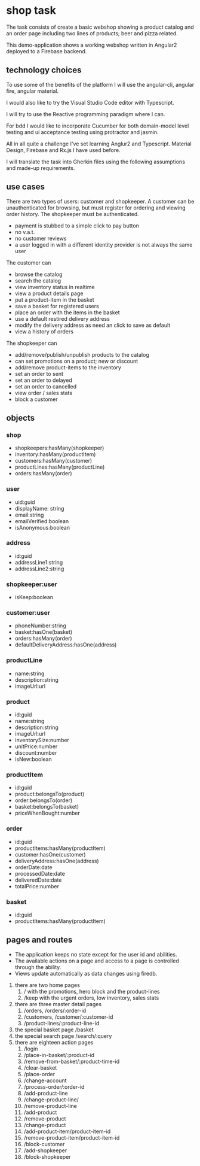 # shop task

The task consists of create a basic webshop showing a product catalog and an order page including two lines of products; beer and pizza related.

This demo-application shows a working webshop written in Angular2 deployed to a Firebase backend.

## technology choices

To use some of the benefits of the platform I will use the angular-cli, angular fire, angular material.

I would also like to try the Visual Studio Code editor with Typescript.

I will try to use the Reactive programming paradigm where I can.

For bdd I would like to incorporate Cucumber for both domain-model level testing and ui acceptance testing using protractor and jasmin.

All in all quite a challenge I've set learning Anglur2 and Typescript. Material Design, Firebase and Rx.js I have used before.

I will translate the task into Gherkin files using the following assumptions and made-up requirements.

## use cases

There are two types of users: customer and shopkeeper. A customer can be unauthenticated for browsing, but must register for ordering and viewing order history. The shopkeeper must be authenticated.

* payment is stubbed to a simple click to pay button
* no v.a.t.
* no customer reviews
* a user logged in with a different identity provider is not always the same user

The customer can
* browse the catalog
* search the catalog
* view inventory status in realtime
* view a product details page
* put a product-item in the basket
* save a basket for registered users
* place an order with the items in the basket
* use a default restired delivery address
* modify the delivery address as need an click to save as default
* view a history of orders

The shopkeeper can
* add/remove/publish/unpublish products to the catalog
* can set promotions on a product; new or discount
* add/remove product-items to the inventory
* set an order to sent
* set an order to delayed
* set an order to cancelled 
* view order / sales stats
* block a customer

## objects

### shop
* shopkeepers:hasMany(shopkeeper)
* inventory:hasMany(productItem)
* customers:hasMany(customer)
* productLines:hasMany(productLine)
* orders:hasMany(order)

### user
* uid:guid
* displayName: string
* email:string
* emailVerified:boolean
* isAnonymous:boolean

### address
* id:guid
* addressLine1:string
* addressLine2:string


### shopkeeper:user
* isKeep:boolean

### customer:user
* phoneNumber:string
* basket:hasOne(basket)
* orders:hasMany(order)
* defaultDeliveryAddress:hasOne(address)

### productLine
* name:string
* description:string
* imageUrl:url
<!--* products:hasMany(product)-->

### product
* id:guid
* name:string
* description:string
* imageUrl:url
* inventorySize:number
* unitPrice:number
* discount:number
* isNew:boolean

### productItem
* id:guid
* product:belongsTo(product)
* order:belongsTo(order)
* basket:belongsTo(basket)
* priceWhenBought:number

### order
* id:guid
* productItems:hasMany(productItem)
* customer:hasOne(customer)
* deliveryAddress:hasOne(address)
* orderDate:date
* processedDate:date
* deliveredDate:date
* totalPrice:number

### basket
* id:guid
* productItems:hasMany(productItem)

## pages and routes

* The application keeps no state except for the user id and abilities.
* The available actions on a page and access to a page is controlled through the ability.
* Views update automatically as data changes using firedb.

1. there are two home pages 
    1. / with the promotions, hero block and the product-lines
    1. /keep with the urgent orders, low inventory, sales stats
1. there are three master detail pages
    1. /orders, /orders/:order-id
    1. /customers, /customer/:customer-id
    1. /product-lines/:product-line-id
1. the special basket page /basket
1. the special search page /search/:query
1. there are eighteen action pages
    1. /login
    1. /place-in-basket/:product-id
    1. /remove-from-basket/:product-time-id
    1. /clear-basket
    1. /place-order
    1. /change-account
    1. /process-order/:order-id
    1. /add-product-line
    1. /change-product-line/
    1. /remove-product-line
    1. /add-product
    1. /remove-product
    1. /change-product
    1. /add-product-item/product-item-id
    1. /remove-product-item/product-item-id
    1. /block-customer
    1. /add-shopkeeper
    1. /block-shopkeeper
